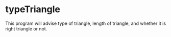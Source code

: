 # typeTriangle
This program will advise type of triangle, length of triangle, and whether it is right triangle or not. 


